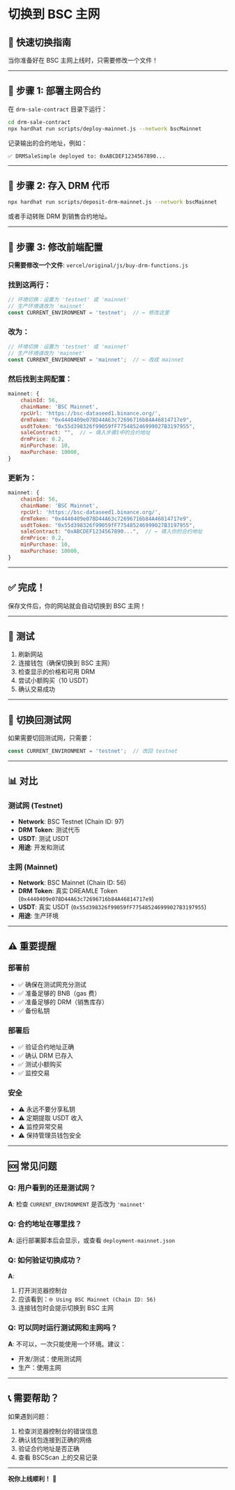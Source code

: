 # 切换到 BSC 主网

## 🎯 快速切换指南

当你准备好在 BSC 主网上线时，只需要修改一个文件！

---

## 📝 步骤 1: 部署主网合约

在 `drm-sale-contract` 目录下运行：

```bash
cd drm-sale-contract
npx hardhat run scripts/deploy-mainnet.js --network bscMainnet
```

记录输出的合约地址，例如：
```
✅ DRMSaleSimple deployed to: 0xABCDEF1234567890...
```

---

## 📝 步骤 2: 存入 DRM 代币

```bash
npx hardhat run scripts/deposit-drm-mainnet.js --network bscMainnet
```

或者手动转账 DRM 到销售合约地址。

---

## 📝 步骤 3: 修改前端配置

**只需要修改一个文件**: `vercel/original/js/buy-drm-functions.js`

### 找到这两行：

```javascript
// 环境切换：设置为 'testnet' 或 'mainnet'
// 生产环境请改为 'mainnet'
const CURRENT_ENVIRONMENT = 'testnet';  // ← 修改这里
```

### 改为：

```javascript
// 环境切换：设置为 'testnet' 或 'mainnet'
// 生产环境请改为 'mainnet'
const CURRENT_ENVIRONMENT = 'mainnet';  // ← 改成 mainnet
```

### 然后找到主网配置：

```javascript
mainnet: {
    chainId: 56,
    chainName: 'BSC Mainnet',
    rpcUrl: 'https://bsc-dataseed1.binance.org/',
    drmToken: "0x4440409e078D44A63c72696716b84A46814717e9",
    usdtToken: "0x55d398326f99059fF775485246999027B3197955",
    saleContract: "",  // ← 填入步骤1中的合约地址
    drmPrice: 0.2,
    minPurchase: 10,
    maxPurchase: 10000,
}
```

### 更新为：

```javascript
mainnet: {
    chainId: 56,
    chainName: 'BSC Mainnet',
    rpcUrl: 'https://bsc-dataseed1.binance.org/',
    drmToken: "0x4440409e078D44A63c72696716b84A46814717e9",
    usdtToken: "0x55d398326f99059fF775485246999027B3197955",
    saleContract: "0xABCDEF1234567890...",  // ← 填入你的合约地址
    drmPrice: 0.2,
    minPurchase: 10,
    maxPurchase: 10000,
}
```

---

## ✅ 完成！

保存文件后，你的网站就会自动切换到 BSC 主网！

---

## 🧪 测试

1. 刷新网站
2. 连接钱包（确保切换到 BSC 主网）
3. 检查显示的价格和可用 DRM
4. 尝试小额购买（10 USDT）
5. 确认交易成功

---

## 🔄 切换回测试网

如果需要切回测试网，只需要：

```javascript
const CURRENT_ENVIRONMENT = 'testnet';  // 改回 testnet
```

---

## 📊 对比

### 测试网 (Testnet)
- **Network**: BSC Testnet (Chain ID: 97)
- **DRM Token**: 测试代币
- **USDT**: 测试 USDT
- **用途**: 开发和测试

### 主网 (Mainnet)
- **Network**: BSC Mainnet (Chain ID: 56)
- **DRM Token**: 真实 DREAMLE Token (`0x4440409e078D44A63c72696716b84A46814717e9`)
- **USDT**: 真实 USDT (`0x55d398326f99059fF775485246999027B3197955`)
- **用途**: 生产环境

---

## ⚠️ 重要提醒

### 部署前
- ✅ 确保在测试网充分测试
- ✅ 准备足够的 BNB（gas 费）
- ✅ 准备足够的 DRM（销售库存）
- ✅ 备份私钥

### 部署后
- ✅ 验证合约地址正确
- ✅ 确认 DRM 已存入
- ✅ 测试小额购买
- ✅ 监控交易

### 安全
- ⚠️ 永远不要分享私钥
- ⚠️ 定期提取 USDT 收入
- ⚠️ 监控异常交易
- ⚠️ 保持管理员钱包安全

---

## 🆘 常见问题

### Q: 用户看到的还是测试网？
**A**: 检查 `CURRENT_ENVIRONMENT` 是否改为 `'mainnet'`

### Q: 合约地址在哪里找？
**A**: 运行部署脚本后会显示，或查看 `deployment-mainnet.json`

### Q: 如何验证切换成功？
**A**: 
1. 打开浏览器控制台
2. 应该看到：`🌐 Using BSC Mainnet (Chain ID: 56)`
3. 连接钱包时会提示切换到 BSC 主网

### Q: 可以同时运行测试网和主网吗？
**A**: 不可以，一次只能使用一个环境。建议：
- 开发/测试：使用测试网
- 生产：使用主网

---

## 📞 需要帮助？

如果遇到问题：
1. 检查浏览器控制台的错误信息
2. 确认钱包连接到正确的网络
3. 验证合约地址是否正确
4. 查看 BSCScan 上的交易记录

---

**祝你上线顺利！** 🚀

